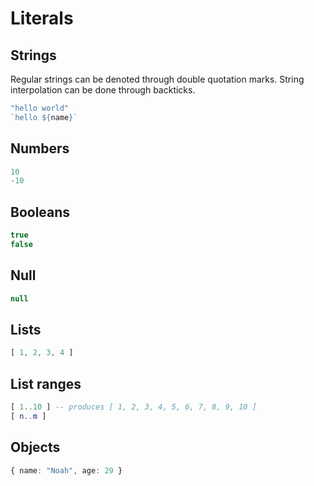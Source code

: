 # Literals

## Strings

Regular strings can be denoted through double quotation marks. String interpolation can be done through backticks.

```typescript
"hello world"
`hello ${name}`
```

## Numbers

```elm
10
-10
```

## Booleans

```typescript
true
false
```

## Null

```typescript
null
```

## Lists

```typescript
[ 1, 2, 3, 4 ]
```

## List ranges

```elm
[ 1..10 ] -- produces [ 1, 2, 3, 4, 5, 6, 7, 8, 9, 10 ]
[ n..m ]
```

## Objects

```typescript
{ name: "Noah", age: 29 }
```
